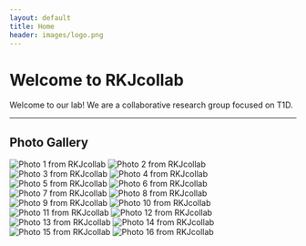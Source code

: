 ```yaml
---
layout: default
title: Home
header: images/logo.png
---
```


# Welcome to RKJcollab

Welcome to our lab! We are a collaborative research group focused on T1D.


---

## Photo Gallery

<div class="gallery">
  <img src="images/hp1.jpg" alt="Photo 1 from RKJcollab">
  <img src="images/hp2.jpg" alt="Photo 2 from RKJcollab">
  <img src="images/hp3.jpg" alt="Photo 3 from RKJcollab">
  <img src="images/hp4.jpg" alt="Photo 4 from RKJcollab">
  <img src="images/hp5.jpg" alt="Photo 5 from RKJcollab">
  <img src="images/hp6.jpg" alt="Photo 6 from RKJcollab"> 
  <img src="images/hp7.jpg" alt="Photo 7 from RKJcollab">
  <img src="images/hp8.jpg" alt="Photo 8 from RKJcollab">
  <img src="images/hp9.jpg" alt="Photo 9 from RKJcollab">
  <img src="images/hp10.jpg" alt="Photo 10 from RKJcollab">
  <img src="images/hp11.jpg" alt="Photo 11 from RKJcollab">
  <img src="images/hp12.jpg" alt="Photo 12 from RKJcollab">
  <img src="images/hp13.jpg" alt="Photo 13 from RKJcollab">
  <img src="images/hp14.jpg" alt="Photo 14 from RKJcollab">
  <img src="images/hp15.jpg" alt="Photo 15 from RKJcollab">
  <img src="images/hp16.jpg" alt="Photo 16 from RKJcollab">
</div>

